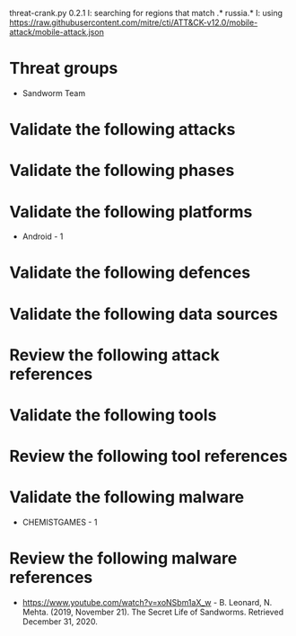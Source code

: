 threat-crank.py 0.2.1
I: searching for regions that match .* russia.*
I: using https://raw.githubusercontent.com/mitre/cti/ATT&CK-v12.0/mobile-attack/mobile-attack.json
# Threat groups

* Sandworm Team

# Validate the following attacks


# Validate the following phases


# Validate the following platforms

* Android - 1

# Validate the following defences


# Validate the following data sources


# Review the following attack references


# Validate the following tools


# Review the following tool references


# Validate the following malware

* CHEMISTGAMES - 1

# Review the following malware references

* https://www.youtube.com/watch?v=xoNSbm1aX_w - B. Leonard, N. Mehta. (2019, November 21). The Secret Life of Sandworms. Retrieved December 31, 2020.

